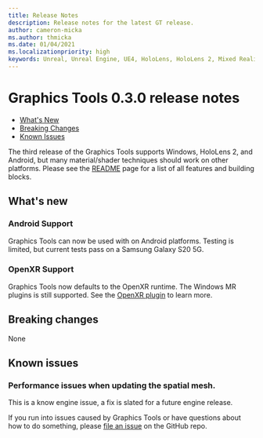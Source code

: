 ```yaml
---
title: Release Notes
description: Release notes for the latest GT release.
author: cameron-micka
ms.author: thmicka
ms.date: 01/04/2021
ms.localizationpriority: high
keywords: Unreal, Unreal Engine, UE4, HoloLens, HoloLens 2, Mixed Reality, development, MRTK, GT, Graphics Tools, release notes
---
```


# Graphics Tools 0.3.0 release notes

- [What's New](#whats-new)
- [Breaking Changes](#breaking-changes)
- [Known Issues](#known-issues)

The third release of the Graphics Tools supports Windows, HoloLens 2, and Android, but many material/shader techniques should work on other platforms. Please see the [README](../README.md#graphics-building-blocks) page for a list of all features and building blocks.

## What's new

### Android Support

Graphics Tools can now be used with on Android platforms. Testing is limited, but current tests pass on a Samsung Galaxy S20 5G.

### OpenXR Support

Graphics Tools now defaults to the OpenXR runtime. The Windows MR plugins is still supported. See the [OpenXR plugin](https://github.com/microsoft/Microsoft-OpenXR-Unreal) to learn more.

## Breaking changes

None

## Known issues

### Performance issues when updating the spatial mesh.

This is a know engine issue, a fix is slated for a future engine release.

If you run into issues caused by Graphics Tools or have questions about how to do something, please [file an issue](https://github.com/microsoft/MixedReality-GraphicsTools-Unreal/issues/new) on the GitHub repo.
